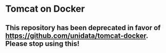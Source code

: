 # Tomcat on Docker

## This repository has been deprecated in favor of https://github.com/unidata/tomcat-docker. Please stop using this!
